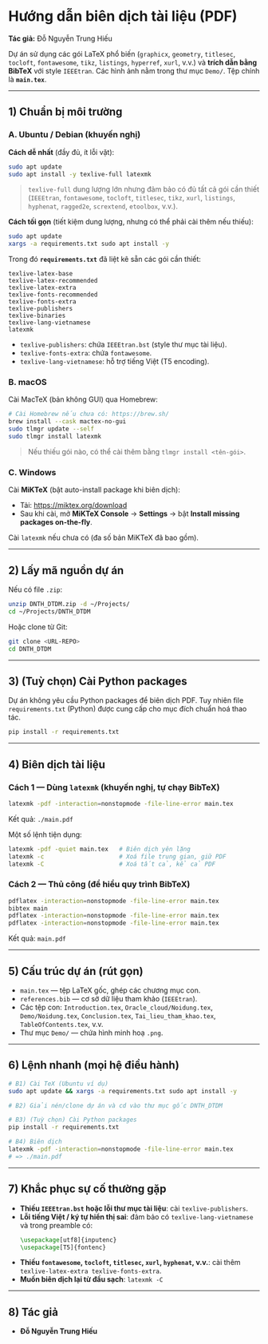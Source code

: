 # Hướng dẫn biên dịch tài liệu (PDF)
**Tác giả:** Đỗ Nguyễn Trung Hiếu

Dự án sử dụng các gói LaTeX phổ biến (`graphicx`, `geometry`, `titlesec`, `tocloft`, `fontawesome`, `tikz`, `listings`, `hyperref`, `xurl`, v.v.) và **trích dẫn bằng BibTeX** với style `IEEEtran`. Các hình ảnh nằm trong thư mục `Demo/`. Tệp chính là **`main.tex`**.

---

## 1) Chuẩn bị môi trường

### A. Ubuntu / Debian (khuyến nghị)

**Cách dễ nhất** (đầy đủ, ít lỗi vặt):
```bash
sudo apt update
sudo apt install -y texlive-full latexmk
```
> `texlive-full` dung lượng lớn nhưng đảm bảo có đủ tất cả gói cần thiết (`IEEEtran`, `fontawesome`, `tocloft`, `titlesec`, `tikz`, `xurl`, `listings`, `hyphenat`, `ragged2e`, `scrextend`, `etoolbox`, v.v.).

**Cách tối gọn** (tiết kiệm dung lượng, nhưng có thể phải cài thêm nếu thiếu):
```bash
sudo apt update
xargs -a requirements.txt sudo apt install -y
```
Trong đó **`requirements.txt`** đã liệt kê sẵn các gói cần thiết:
```
texlive-latex-base
texlive-latex-recommended
texlive-latex-extra
texlive-fonts-recommended
texlive-fonts-extra
texlive-publishers
texlive-binaries
texlive-lang-vietnamese
latexmk
```
- `texlive-publishers`: chứa `IEEEtran.bst` (style thư mục tài liệu).  
- `texlive-fonts-extra`: chứa `fontawesome`.  
- `texlive-lang-vietnamese`: hỗ trợ tiếng Việt (T5 encoding).

### B. macOS
Cài MacTeX (bản không GUI) qua Homebrew:
```bash
# Cài Homebrew nếu chưa có: https://brew.sh/
brew install --cask mactex-no-gui
sudo tlmgr update --self
sudo tlmgr install latexmk
```
> Nếu thiếu gói nào, có thể cài thêm bằng `tlmgr install <tên-gói>`.

### C. Windows
Cài **MiKTeX** (bật auto-install package khi biên dịch):
- Tải: https://miktex.org/download  
- Sau khi cài, mở **MiKTeX Console** → **Settings** → bật **Install missing packages on-the-fly**.

Cài `latexmk` nếu chưa có (đa số bản MiKTeX đã bao gồm).

---

## 2) Lấy mã nguồn dự án

Nếu có file `.zip`:
```bash
unzip DNTH_DTDM.zip -d ~/Projects/
cd ~/Projects/DNTH_DTDM
```

Hoặc clone từ Git:
```bash
git clone <URL-REPO>
cd DNTH_DTDM
```

---

## 3) (Tuỳ chọn) Cài Python packages
Dự án không yêu cầu Python packages để biên dịch PDF. Tuy nhiên file `requirements.txt` (Python) được cung cấp cho mục đích chuẩn hoá thao tác.

```bash
pip install -r requirements.txt
```

---

## 4) Biên dịch tài liệu

### Cách 1 — Dùng `latexmk` (khuyến nghị, tự chạy BibTeX)
```bash
latexmk -pdf -interaction=nonstopmode -file-line-error main.tex
```
Kết quả: `./main.pdf`

Một số lệnh tiện dụng:
```bash
latexmk -pdf -quiet main.tex   # Biên dịch yên lặng
latexmk -c                     # Xoá file trung gian, giữ PDF
latexmk -C                     # Xoá tất cả, kể cả PDF
```

### Cách 2 — Thủ công (để hiểu quy trình BibTeX)
```bash
pdflatex -interaction=nonstopmode -file-line-error main.tex
bibtex main
pdflatex -interaction=nonstopmode -file-line-error main.tex
pdflatex -interaction=nonstopmode -file-line-error main.tex
```
Kết quả: `main.pdf`

---

## 5) Cấu trúc dự án (rút gọn)
- `main.tex` — tệp LaTeX gốc, ghép các chương mục con.
- `references.bib` — cơ sở dữ liệu tham khảo (`IEEEtran`).
- Các tệp con: `Introduction.tex`, `Oracle_cloud/Noidung.tex`, `Demo/Noidung.tex`, `Conclusion.tex`, `Tai_lieu_tham_khao.tex`, `TableOfContents.tex`, v.v.
- Thư mục `Demo/` — chứa hình minh hoạ `.png`.

---

## 6) Lệnh nhanh (mọi hệ điều hành)
```bash
# B1) Cài TeX (Ubuntu ví dụ)
sudo apt update && xargs -a requirements.txt sudo apt install -y

# B2) Giải nén/clone dự án và cd vào thư mục gốc DNTH_DTDM

# B3) (Tuỳ chọn) Cài Python packages
pip install -r requirements.txt

# B4) Biên dịch
latexmk -pdf -interaction=nonstopmode -file-line-error main.tex
# => ./main.pdf
```

---

## 7) Khắc phục sự cố thường gặp
- **Thiếu `IEEEtran.bst` hoặc lỗi thư mục tài liệu**: cài `texlive-publishers`.  
- **Lỗi tiếng Việt / ký tự hiển thị sai**: đảm bảo có `texlive-lang-vietnamese` và trong preamble có:
  ```tex
  \usepackage[utf8]{inputenc}
  \usepackage[T5]{fontenc}
  ```
- **Thiếu `fontawesome`, `tocloft`, `titlesec`, `xurl`, `hyphenat`, v.v.**: cài thêm `texlive-latex-extra texlive-fonts-extra`.  
- **Muốn biên dịch lại từ đầu sạch**: `latexmk -C`

---

## 8) Tác giả
- **Đỗ Nguyễn Trung Hiếu**

